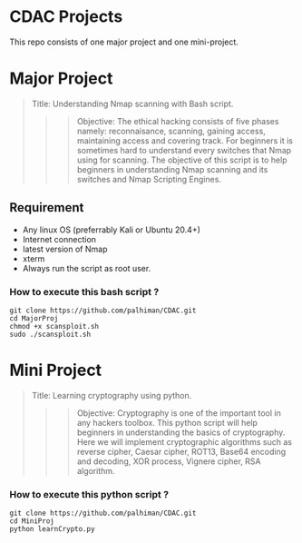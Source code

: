 # CDAC Projects
This repo consists of one major project and one mini-project.

# Major Project
> Title: Understanding Nmap scanning with Bash script.
>>> Objective: The ethical hacking consists of five phases namely: reconnaisance, scanning, gaining access, maintaining access and covering track. For beginners it is sometimes hard to understand every switches that Nmap using for scanning. The objective of this script is to help beginners in understanding Nmap scanning and its switches and Nmap Scripting Engines.

## Requirement
* Any linux OS (preferrably Kali or Ubuntu 20.4+)
* Internet connection
* latest version of Nmap
* xterm
* Always run the script as root user.

### How to execute this bash script ?
```
git clone https://github.com/palhiman/CDAC.git
cd MajorProj
chmod +x scansploit.sh
sudo ./scansploit.sh
```


# Mini Project
> Title: Learning cryptography using python.
>>> Objective: Cryptography is one of the important tool in any hackers toolbox. This python script will help beginners in understanding the basics of cryptography. Here we will implement cryptographic algorithms such as reverse cipher, Caesar cipher, ROT13, Base64 encoding and decoding, XOR process, Vignere cipher, RSA algorithm.

### How to execute this python script ?
```
git clone https://github.com/palhiman/CDAC.git
cd MiniProj
python learnCrypto.py
```
